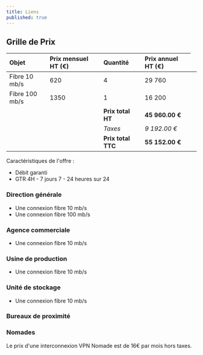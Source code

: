 ```yaml
---
title: Liens
published: true
---
```


## Grille de Prix

|  Objet  |  Prix mensuel HT (€)  |  Quantité  |  Prix annuel HT (€)  |
|  :-----          |  :-----          |  :-----          |  :-----          |
|  Fibre 10 mb/s |  620 |  4 |  29 760 |
|  Fibre 100 mb/s |  1350 |  1 |  16 200 |
<td colspan=1>|  **Prix total HT** |  **45 960.00 €** |
<td colspan=1>  | *Taxes* | *9 192.00 €* |
<td colspan=1>|  **Prix total TTC** |  **55 152.00 €** |

Caractéristiques de l'offre :
* Débit garanti
* GTR 4H - 7 jours 7 - 24 heures sur 24

### Direction générale

* Une connexion fibre 10 mb/s
* Une connexion fibre 100 mb/s

### Agence commerciale

* Une connexion fibre 10 mb/s

### Usine de production

* Une connexion fibre 10 mb/s

### Unité de stockage

* Une connexion fibre 10 mb/s

### Bureaux de proximité

### Nomades

Le prix d'une interconnexion VPN Nomade est de 16€ par mois hors taxes.
